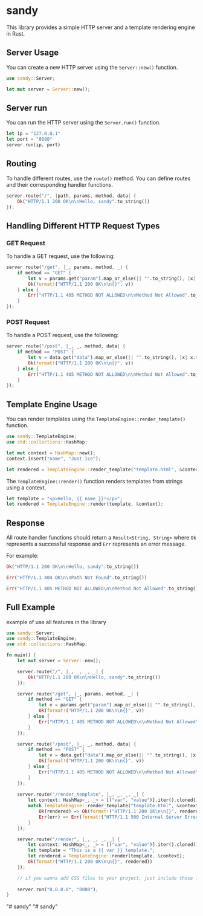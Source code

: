 # sandy

This library provides a simple HTTP server and a template rendering engine in Rust.

## Server Usage

You can create a new HTTP server using the `Server::new()` function.

```rust
use sandy::Server;

let mut server = Server::new();
```

## Server run

You can run the HTTP server using the `Server.run()` function.

```rust
let ip = "127.0.0.1"
let port = "8080"
server.run(ip, port)
```

## Routing

To handle different routes, use the `route()` method. You can define routes and their corresponding handler functions.

```rust
server.route("/", |path, params, method, data| {
    Ok("HTTP/1.1 200 OK\n\nHello, sandy".to_string())
});
```

## Handling Different HTTP Request Types

### GET Request

To handle a GET request, use the following:

```rust
server.route("/get", |_, params, method, _| {
    if method == "GET" {
        let v = params.get("param").map_or_else(|| "".to_string(), |x| x.to_string());
        Ok(format!("HTTP/1.1 200 OK\n\n{}", v))
    } else {
        Err("HTTP/1.1 405 METHOD NOT ALLOWED\n\nMethod Not Allowed".to_string())
    }
});
```

### POST Request

To handle a POST request, use the following:

```rust
server.route("/post", |_, _, method, data| {
    if method == "POST" {
        let v = data.get("data").map_or_else(|| "".to_string(), |x| x.to_string());
        Ok(format!("HTTP/1.1 200 OK\n\n{}", v))
    } else {
        Err("HTTP/1.1 405 METHOD NOT ALLOWED\n\nMethod Not Allowed".to_string())
    }
});
```

## Template Engine Usage

You can render templates using the `TemplateEngine::render_template()` function.

```rust
use sandy::TemplateEngine;
use std::collections::HashMap;

let mut context = HashMap::new();
context.insert("name", "Just Ice");

let rendered = TemplateEngine::render_template("template.html", &context);
```

The `TemplateEngine::render()` function renders templates from strings using a context.

```rust
let template = "<p>Hello, {{ name }}!</p>";
let rendered = TemplateEngine::render(template, &context);
```

## Response

All route handler functions should return a `Result<String, String>` where `Ok` represents a successful response and `Err` represents an error message.

For example:

```rust
Ok("HTTP/1.1 200 OK\n\nHello, sandy".to_string())
```

```rust
Err("HTTP/1.1 404 OK\n\nPath Not Found".to_string())
```

```rust
Err("HTTP/1.1 405 METHOD NOT ALLOWED\n\nMethod Not Allowed".to_string())
```

## Full Example

example of use all features in the library

```rust
use sandy::Server;
use sandy::TemplateEngine;
use std::collections::HashMap;

fn main() {
    let mut server = Server::new();

    server.route("/", |_, _, _, _| {
        Ok("HTTP/1.1 200 OK\n\nHello, sandy".to_string())
    });

    server.route("/get", |_, params, method, _| {
        if method == "GET" {
            let v = params.get("param").map_or_else(|| "".to_string(), |x| x.to_string());
            Ok(format!("HTTP/1.1 200 OK\n\n{}", v))
        } else {
            Err("HTTP/1.1 405 METHOD NOT ALLOWED\n\nMethod Not Allowed".to_string())
        }
    });

    server.route("/post", |_, _, method, data| {
        if method == "POST" {
            let v = data.get("data").map_or_else(|| "".to_string(), |x| x.to_string());
            Ok(format!("HTTP/1.1 200 OK\n\n{}", v))
        } else {
            Err("HTTP/1.1 405 METHOD NOT ALLOWED\n\nMethod Not Allowed".to_string())
        }
    });
    
    server.route("/render_template", |_, _, _, _| {
        let context: HashMap<_, _> = [("var", "value")].iter().cloned().collect();
        match TemplateEngine::render_template("template.html", &context) {
            Ok(rendered) => Ok(format!("HTTP/1.1 200 OK\n\n{}", rendered)),
            Err(err) => Err(format!("HTTP/1.1 500 Internal Server Error\n\n{}", err)),
        }
    });

    server.route("/render", |_, _, _, _| {
        let context: HashMap<_, _> = [("var", "value")].iter().cloned().collect();
        let template = "This is a {{ var }} template.";
        let rendered = TemplateEngine::render(template, &context);
        Ok(format!("HTTP/1.1 200 OK\n\n{}", rendered))
    });

    // if you wanna add CSS files to your project, just include those files in your code like you would any other route
    
    server.run("0.0.0.0", "8080");
}
```
"# sandy" 
"# sandy" 
